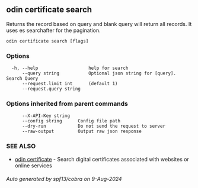 ## odin certificate search

Returns the record based on query and blank query will return all records. It uses es searchafter for the pagination.

```
odin certificate search [flags]
```

### Options

```
  -h, --help                   help for search
      --query string           Optional json string for [query]. Search Query
      --request.limit int      (default 1)
      --request.query string   
```

### Options inherited from parent commands

```
      --X-API-Key string   
      --config string      Config file path
      --dry-run            Do not send the request to server
      --raw-output         Output raw json response
```

### SEE ALSO

* [odin certificate](odin_certificate.md)	 - Search digital certificates associated with websites or online services

###### Auto generated by spf13/cobra on 9-Aug-2024
